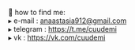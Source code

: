 🌠 how to find me:  
▸ e-mail : anaastasia912@gmail.com  
▸ telegram : https://t.me/cuudemi  
▸ vk : https://vk.com/cuudemi  
